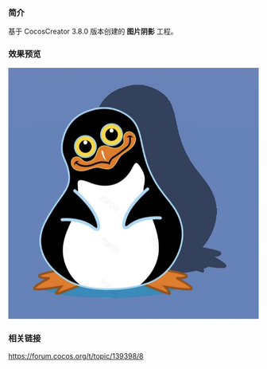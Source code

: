 ### 简介
基于 CocosCreator 3.8.0 版本创建的 **图片阴影** 工程。

### 效果预览
![image](../../../image/202209/2022091901.jpg)

### 相关链接
https://forum.cocos.org/t/topic/139398/8